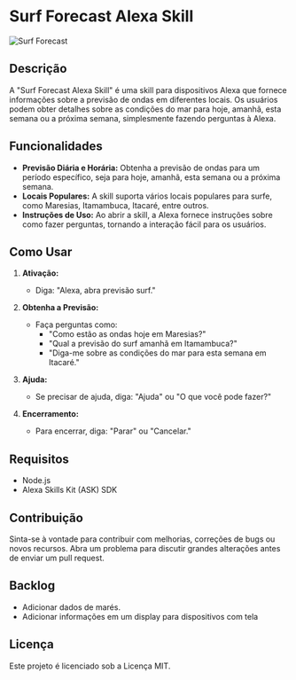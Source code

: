 # Surf Forecast Alexa Skill

![Surf Forecast](url_da_imagem)

## Descrição

A "Surf Forecast Alexa Skill" é uma skill para dispositivos Alexa que fornece informações sobre a previsão de ondas em diferentes locais. Os usuários podem obter detalhes sobre as condições do mar para hoje, amanhã, esta semana ou a próxima semana, simplesmente fazendo perguntas à Alexa.

## Funcionalidades

- **Previsão Diária e Horária:** Obtenha a previsão de ondas para um período específico, seja para hoje, amanhã, esta semana ou a próxima semana.
- **Locais Populares:** A skill suporta vários locais populares para surfe, como Maresias, Itamambuca, Itacaré, entre outros.
- **Instruções de Uso:** Ao abrir a skill, a Alexa fornece instruções sobre como fazer perguntas, tornando a interação fácil para os usuários.

## Como Usar

1. **Ativação:**
   - Diga: "Alexa, abra previsão surf."

2. **Obtenha a Previsão:**
   - Faça perguntas como:
     - "Como estão as ondas hoje em Maresias?"
     - "Qual a previsão do surf amanhã em Itamambuca?"
     - "Diga-me sobre as condições do mar para esta semana em Itacaré."

3. **Ajuda:**
   - Se precisar de ajuda, diga: "Ajuda" ou "O que você pode fazer?"

4. **Encerramento:**
   - Para encerrar, diga: "Parar" ou "Cancelar."

## Requisitos

- Node.js
- Alexa Skills Kit (ASK) SDK


## Contribuição

Sinta-se à vontade para contribuir com melhorias, correções de bugs ou novos recursos. Abra um problema para discutir grandes alterações antes de enviar um pull request.

## Backlog

- Adicionar dados de marés.
- Adicionar informações em um display para dispositivos com tela

## Licença

Este projeto é licenciado sob a Licença MIT.
